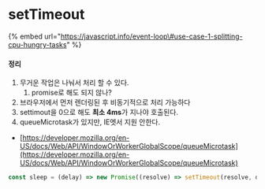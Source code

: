 # setTimeout



{% embed url="https://javascript.info/event-loop\#use-case-1-splitting-cpu-hungry-tasks" %}

#### 정리

1. 무거운 작업은 나눠서 처리 할 수 있다.
   1. promise로 해도 되지 않나?
2. 브라우저에서 먼저 렌더링된 후 비동기적으로 처리 가능하다
3. settimout을 0으로 해도 **최소 4ms**가 지나야 호출된다.
4. queueMicrotask가 있지만, IE엣서 지원 안한다.

* [https://developer.mozilla.org/en-US/docs/Web/API/WindowOrWorkerGlobalScope/queueMicrotask](https://developer.mozilla.org/en-US/docs/Web/API/WindowOrWorkerGlobalScope/queueMicrotask)



```javascript
const sleep = (delay) => new Promise((resolve) => setTimeout(resolve, delay));
```







